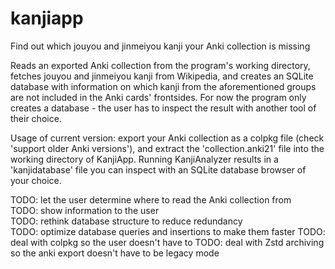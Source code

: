 # kanjiapp
Find out which jouyou and jinmeiyou kanji your Anki collection is missing

Reads an exported Anki collection from the program's working directory, fetches jouyou and jinmeiyou kanji from Wikipedia, and creates an SQLite database with information on which kanji from the aforementioned groups are not included in the Anki cards' frontsides. For now the program only creates a database - the user has to inspect the result with another tool of their choice.

Usage of current version: export your Anki collection as a colpkg file (check 'support older Anki versions'), and extract the 'collection.anki21' file into the working directory of KanjiApp. Running KanjiAnalyzer results in a 'kanjidatabase' file you can inspect with an SQLite database browser of your choice.

TODO: let the user determine where to read the Anki collection from  
TODO: show information to the user  
TODO: rethink database structure to reduce redundancy  
TODO: optimize database queries and insertions to make them faster
TODO: deal with colpkg so the user doesn't have to
TODO: deal with Zstd archiving so the anki export doesn't have to be legacy mode